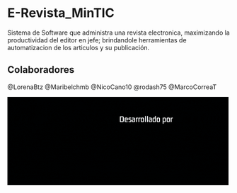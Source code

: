 # E-Revista_MinTIC
Sistema de Software que administra una revista electronica, maximizando la productividad del editor en jefe; brindandole herramientas de automatizacion de los articulos y su publicación.

## Colaboradores
@LorenaBtz 
@Maribelchmb
@NicoCano10
@rodash75
@MarcoCorreaT


![alt](https://github.com/LorenaBtz/E-Revista_MinTIC/blob/main/FrontEnd/Assets/HyperionDev.gif)

